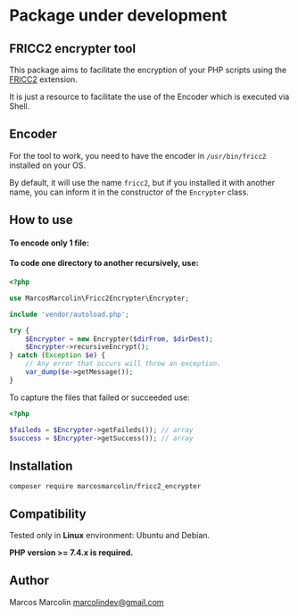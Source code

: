 # Package under development

## FRICC2 encrypter tool

This package aims to facilitate the encryption of your PHP scripts using the [FRICC2](https://github.com/hoowa/PHP-FRICC2) extension.

It is just a resource to facilitate the use of the Encoder which is executed via Shell.

## Encoder

For the tool to work, you need to have the encoder in `/usr/bin/fricc2` installed on your OS.

By default, it will use the name `fricc2`, but if you installed it with another name, you can inform it in the constructor of the `Encrypter` class.

## How to use

#### To encode only 1 file:

#### To code one directory to another recursively, use:

```php
<?php

use MarcosMarcolin\Fricc2Encrypter\Encrypter;

include 'vendor/autoload.php';

try {
    $Encrypter = new Encrypter($dirFrom, $dirDest);
    $Encrypter->recursiveEncrypt();
} catch (Exception $e) {
    // Any error that occurs will throw an exception.
    var_dump($e->getMessage());
}
```

To capture the files that failed or succeeded use:

```php
<?php

$faileds = $Encrypter->getFaileds()); // array
$success = $Encrypter->getSuccess()); // array
```

## Installation

`composer require marcosmarcolin/fricc2_encrypter`

## Compatibility

Tested only in **Linux** environment: Ubuntu and Debian.

**PHP version >= 7.4.x is required.**

## Author

Marcos Marcolin <marcolindev@gmail.com>
